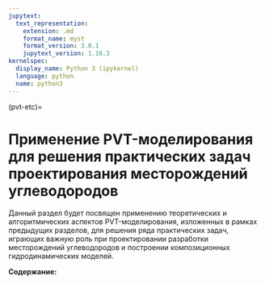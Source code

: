 ```yaml
---
jupytext:
  text_representation:
    extension: .md
    format_name: myst
    format_version: 3.0.1
    jupytext_version: 1.16.3
kernelspec:
  display_name: Python 3 (ipykernel)
  language: python
  name: python3
---
```


(pvt-etc)=
# Применение PVT-моделирования для решения практических задач проектирования месторождений углеводородов

Данный раздел будет посвящен применению теоретических и алгоритмических аспектов PVT-моделирования, изложенных в рамках предыдущих разделов, для решения ряда практических задач, играющих важную роль при проектировании разработки месторождений углеводородов и построении композиционных гидродинамических моделей.

**Содержание:**
<!-- * [Разделение плюс-фракций и создание псевдокомпонентов](ETC-1-Split-Lump.md)
* [Градиент компонентного состава по глубине](ETC-2-Grading.md)
* [Моделирование выпадения твердой фазы](ETC-3-Precipitation.md)
* [Давление многоконтактого смешивания](ETC-4-MMP.md)
* [Расчет кривой гидратообразования](ETC-5-Hydrates.md)
* [Псевдокомпозиционное моделирование](ETC-6-KValues.md) -->

